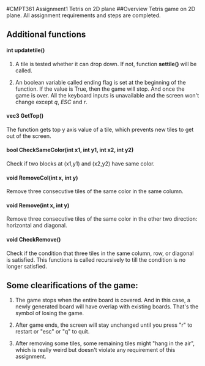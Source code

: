 #CMPT361 Assignment1 Tetris on 2D plane
##Overview
Tetris game on 2D plane. All assignment requirements and steps are completed.

## Additional functions

#### int updatetile()
1. A tile is tested whether it can drop down. If not, function **settile()** will be called.

2. An boolean variable called ending flag is set at the beginning of the function. If the value is True, then the game will stop. And once the game is over. All the keyboard inputs is unavailable and the screen won't change except	*q*, *ESC* and *r*.

#### vec3 GetTop()

The function gets top y axis value of a tile, which prevents new tiles to get out of the screen.

#### bool CheckSameColor(int x1, int y1, int x2, int y2)

Check if two blocks at (x1,y1) and (x2,y2) have same color.

#### void RemoveCol(int x, int y)

Remove three consecutive tiles of the same color in the same column.

#### void Remove(int x, int y)
Remove three consecutive tiles of the same color in the other two direction: horizontal and diagonal.

#### void CheckRemove()

Check if the condition that three tiles in the same column, row, or diagonal is satisfied. This functions is called recursively to till the condition is no longer satisfied.

## Some clearifications of the game:

1. The game stops when the entire board is covered. And in this case, a newly generated board will have overlap with existing boards. That's the symbol of losing the game.

2. After game ends, the screen will stay unchanged until you press "r" to restart or "esc" or "q" to quit.

3. After removing some tiles, some remaining tiles might "hang in the air", which is really weird but doesn't violate any requirement of this assignment.
